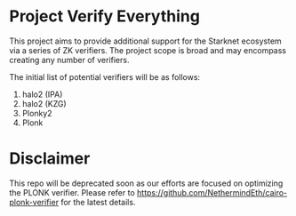 # Project Verify Everything

This project aims to provide additional support for the Starknet ecosystem via
a series of ZK verifiers. The project scope is broad and may encompass creating
any number of verifiers.

The initial list of potential verifiers will be as follows:

1. halo2 (IPA)
2. halo2 (KZG)
3. Plonky2
4. Plonk

# Disclaimer 
This repo will be deprecated soon as our efforts are focused on optimizing the PLONK verifier. Please refer to https://github.com/NethermindEth/cairo-plonk-verifier for the latest details.
